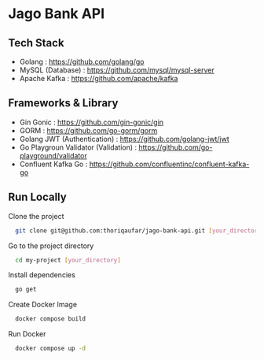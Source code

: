 # Jago Bank API

## Tech Stack
- Golang : https://github.com/golang/go
- MySQL (Database) : https://github.com/mysql/mysql-server
- Apache Kafka : https://github.com/apache/kafka

## Frameworks & Library
- Gin Gonic : https://github.com/gin-gonic/gin
- GORM : https://github.com/go-gorm/gorm
- Golang JWT (Authentication) : https://github.com/golang-jwt/jwt
- Go Playgroun Validator (Validation) : https://github.com/go-playground/validator
- Confluent Kafka Go : https://github.com/confluentinc/confluent-kafka-go



## Run Locally

Clone the project

```bash
  git clone git@github.com:thoriqaufar/jago-bank-api.git [your_directory]
```

Go to the project directory

```bash
  cd my-project [your_directory]
```

Install dependencies

```bash
  go get
```

Create Docker Image

```bash
  docker compose build
```

Run Docker

```bash
  docker compose up -d
```

